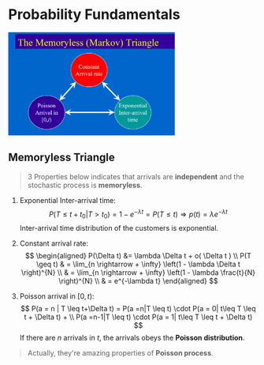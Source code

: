 # Probability Fundamentals

<img src="img/img-note10-markov.png" style="zoom:33%;" />

## Memoryless Triangle

> 3 Properties below indicates that arrivals are **independent** and the stochastic process is **memoryless**.

1. Exponential Inter-arrival time:
   $$
   P(T\leq t+t_{0}|T>t_{0}) = 1 - e^{-\lambda t} = P(T \leq t) \Rightarrow p(t) = \lambda e^{-\lambda t}
   $$
   Inter-arrival time distribution of the customers is exponential.

2. Constant arrival rate:
   $$
   \begin{aligned}
   P(\Delta t) &= \lambda \Delta t  + o( \Delta t ) \\
   P(T \geq t) & = \lim_{n \rightarrow + \infty} \left(1 - \lambda \Delta t  \right)^{N} \\
    & = \lim_{n \rightarrow + \infty} \left(1 - \lambda \frac{t}{N}  \right)^{N} \\
    & = e^{-\lambda t}
   \end{aligned}
   $$
   

3. Poisson arrival in $[0,t)$:
   $$
   P(a = n | T \leq t+\Delta t) = P(a =n|T \leq t) \cdot P(a = 0| t\leq T \leq t + \Delta t) + \\
   P(a =n-1|T \leq t) \cdot P(a = 1| t\leq T \leq t + \Delta t)
   $$
   If there are $n$ arrivals in $t$, the arrivals obeys the **Poisson distribution**.

> Actually, they're amazing properties of **Poisson process**.